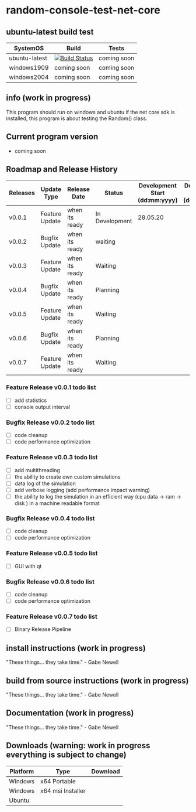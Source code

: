 # random-console-test-net-core
## ubuntu-latest build test

SystemOS | Build | Tests
------------ | ------------- | -------------
ubuntu-latest | [![Build Status](https://dev.azure.com/matzemail2434545/user3748/_apis/build/status/user3748.random-console-test-net-core?branchName=master)](https://dev.azure.com/matzemail2434545/user3748/_build/latest?definitionId=2&branchName=master) | coming soon
windows1909 | coming soon | coming soon
windows2004 | coming soon | coming soon
## info (work in progress)
This program should run on windows and ubuntu if the net core sdk is installed, this program is about testing the Random() class.

## Current program version
* coming soon
## Roadmap and Release History
Releases | Update Type | Release Date | Status | Development Start (dd:mm:yyyy) | Development End (dd:mm:yyyy) | Release Type
------------ | ------------- | ------------- | ------------- | ------------- | ------------- | -------------
v0.0.1 | Feature Update | when its ready | In Development | 28.05.20 | | Source Release
v0.0.2 | Bugfix Update | when its ready | waiting | | | Source Release
v0.0.3 | Feature Update | when its ready | Waiting | | | Source Release
v0.0.4 | Bugfix Update | when its ready | Planning | | | Source Release
v0.0.5 | Feature Update| when its ready | Waiting | | | Source Release
v0.0.6 | Bugfix Update | when its ready | Planning | | | Source Release
v0.0.7 | Feature Update | when its ready | Waiting | | | Source Release

### Feature Release v0.0.1 todo list
- [ ] add statistics
- [ ] console output interval
### Bugfix Release v0.0.2 todo list
- [ ] code cleanup
- [ ] code performance optimization
### Feature Release v0.0.3 todo list
- [ ] add multithreading
- [ ] the ability to create own custom simulations
- [ ] data log of the simulation
- [ ] add verbose logging (add performance impact warning)
- [ ] the ability to log the simulation in an efficient way (cpu data -> ram -> disk ) in a machine readable format
### Bugfix Release v0.0.4 todo list
- [ ] code cleanup
- [ ] code performance optimization
### Feature Release v0.0.5 todo list
- [ ] GUI with qt
### Bugfix Release v0.0.6 todo list
- [ ] code cleanup
- [ ] code performance optimization
### Feature Release v0.0.7 todo list
- [ ] Binary Release Pipeline
## install instructions (work in progress)
"These things... they take time." - Gabe Newell
## build from source instructions (work in progress)
"These things... they take time." - Gabe Newell
## Documentation (work in progress)
"These things... they take time." - Gabe Newell
## Downloads (warning: work in progress everything is subject to change)
Platform | Type | Download
------------ | ------------- | -------------
Windows | x64 Portable |
Windows | x64 msi Installer |
Ubuntu | |